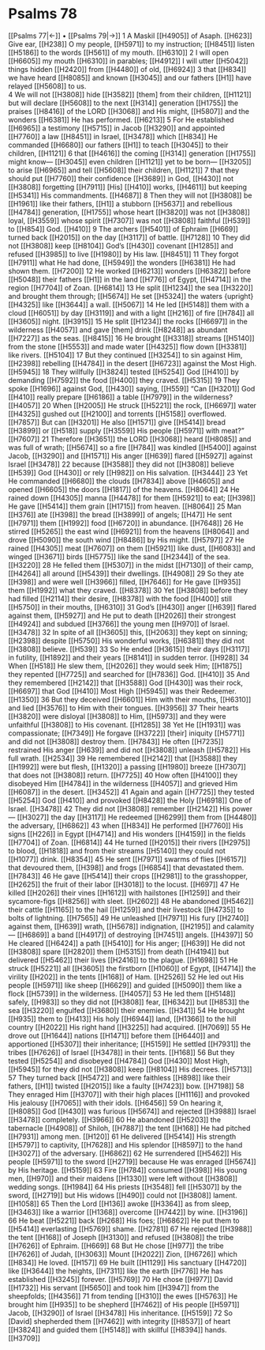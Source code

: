 # Psalms 78
[[Psalms 77|←]] • [[Psalms 79|→]]
1 A Maskil [[H4905]] of Asaph. [[H623]] Give ear, [[H238]] O my people, [[H5971]] to my instruction; [[H8451]] listen [[H5186]] to the words [[H561]] of my mouth. [[H6310]] 
2 I will open [[H6605]] my mouth [[H6310]] in parables; [[H4912]] I will utter [[H5042]] things hidden [[H2420]] from [[H4480]] of old, [[H6924]] 
3 that [[H834]] we have heard [[H8085]] and known [[H3045]] and our fathers [[H1]] have relayed [[H5608]] to us.  
4 We will not [[H3808]] hide [[H3582]] [them] from their children, [[H1121]] but will declare [[H5608]] to the next [[H314]] generation [[H1755]] the praises [[H8416]] of the LORD [[H3068]] and His might, [[H5807]] and the wonders [[H6381]] He has performed. [[H6213]] 
5 For He established [[H6965]] a testimony [[H5715]] in Jacob [[H3290]] and appointed [[H7760]] a law [[H8451]] in Israel, [[H3478]] which [[H834]] He commanded [[H6680]] our fathers [[H1]] to teach [[H3045]] to their children, [[H1121]] 
6 that [[H4616]] the coming [[H314]] generation [[H1755]] might know— [[H3045]] even children [[H1121]] yet to be born— [[H3205]] to arise [[H6965]] and tell [[H5608]] their children, [[H1121]] 
7 that they should put [[H7760]] their confidence [[H3689]] in God, [[H430]] not [[H3808]] forgetting [[H7911]] [His] [[H410]] works, [[H4611]] but keeping [[H5341]] His commandments. [[H4687]] 
8 Then they will not [[H3808]] be [[H1961]] like their fathers, [[H1]] a stubborn [[H5637]] and rebellious [[H4784]] generation, [[H1755]] whose heart [[H3820]] was not [[H3808]] loyal, [[H3559]] whose spirit [[H7307]] was not [[H3808]] faithful [[H539]] to [[H854]] God. [[H410]] 
9 The archers [[H5401]] of Ephraim [[H669]] turned back [[H2015]] on the day [[H3117]] of battle. [[H7128]] 
10 They did not [[H3808]] keep [[H8104]] God’s [[H430]] covenant [[H1285]] and refused [[H3985]] to live [[H1980]] by His law. [[H8451]] 
11 They forgot [[H7911]] what He had done, [[H5949]] the wonders [[H6381]] He had shown them. [[H7200]] 
12 He worked [[H6213]] wonders [[H6382]] before [[H5048]] their fathers [[H1]] in the land [[H776]] of Egypt, [[H4714]] in the region [[H7704]] of Zoan. [[H6814]] 
13 He split [[H1234]] the sea [[H3220]] and brought them through; [[H5674]] He set [[H5324]] the waters {upright} [[H4325]] like [[H3644]] a wall. [[H5067]] 
14 He led [[H5148]] them with a cloud [[H6051]] by day [[H3119]] and with a light [[H216]] of fire [[H784]] all [[H3605]] night. [[H3915]] 
15 He split [[H1234]] the rocks [[H6697]] in the wilderness [[H4057]] and gave [them] drink [[H8248]] as abundant [[H7227]] as the seas. [[H8415]] 
16 He brought [[H3318]] streams [[H5140]] from the stone [[H5553]] and made water [[H4325]] flow down [[H3381]] like rivers. [[H5104]] 
17 But they continued [[H3254]] to sin against Him, [[H2398]] rebelling [[H4784]] in the desert [[H6723]] against the Most High. [[H5945]] 
18 They willfully [[H3824]] tested [[H5254]] God [[H410]] by demanding [[H7592]] the food [[H400]] they craved. [[H5315]] 
19 They spoke [[H1696]] against God, [[H430]] saying, [[H559]] “Can [[H3201]] God [[H410]] really prepare [[H6186]] a table [[H7979]] in the wilderness? [[H4057]] 
20 When [[H2005]] He struck [[H5221]] the rock, [[H6697]] water [[H4325]] gushed out [[H2100]] and torrents [[H5158]] overflowed. [[H7857]] But can [[H3201]] He also [[H1571]] give [[H5414]] bread [[H3899]] or [[H518]] supply [[H3559]] His people [[H5971]] with meat?” [[H7607]] 
21 Therefore [[H3651]] the LORD [[H3068]] heard [[H8085]] and was full of wrath; [[H5674]] so a fire [[H784]] was kindled [[H5400]] against Jacob, [[H3290]] and [[H1571]] His anger [[H639]] flared [[H5927]] against Israel [[H3478]] 
22 because [[H3588]] they did not [[H3808]] believe [[H539]] God [[H430]] or rely [[H982]] on His salvation. [[H3444]] 
23 Yet He commanded [[H6680]] the clouds [[H7834]] above [[H4605]] and opened [[H6605]] the doors [[H1817]] of the heavens. [[H8064]] 
24 He rained down [[H4305]] manna [[H4478]] for them [[H5921]] to eat; [[H398]] He gave [[H5414]] them  grain [[H1715]] from heaven. [[H8064]] 
25 Man [[H376]] ate [[H398]] the bread [[H3899]] of angels; [[H47]] He sent [[H7971]] them [[H1992]] food [[H6720]] in abundance. [[H7648]] 
26 He stirred [[H5265]] the east wind [[H6921]] from the heavens [[H8064]] and drove [[H5090]] the south wind [[H8486]] by His might. [[H5797]] 
27 He rained [[H4305]] meat [[H7607]] on them [[H5921]] like dust, [[H6083]] and winged [[H3671]] birds [[H5775]] like the sand [[H2344]] of the sea. [[H3220]] 
28 He felled them [[H5307]] in the midst [[H7130]] of their camp, [[H4264]] all around [[H5439]] their dwellings. [[H4908]] 
29 So they ate [[H398]] and were well [[H3966]] filled, [[H7646]] for He gave [[H935]] them [[H1992]] what they craved. [[H8378]] 
30 Yet [[H3808]] before they had filled [[H2114]] their desire, [[H8378]] with the food [[H400]] still [[H5750]] in their mouths, [[H6310]] 
31 God’s [[H430]] anger [[H639]] flared against them, [[H5927]] and He put to death [[H2026]] their strongest [[H4924]] and subdued [[H3766]] the young men [[H970]] of Israel. [[H3478]] 
32 In spite of all [[H3605]] this, [[H2063]] they kept on sinning; [[H2398]] despite [[H5750]] His wonderful works, [[H6381]] they did not [[H3808]] believe. [[H539]] 
33 So He ended [[H3615]] their days [[H3117]] in futility, [[H1892]] and their years [[H8141]] in sudden terror. [[H928]] 
34 When [[H518]] He slew them, [[H2026]] they would seek Him; [[H1875]] they repented [[H7725]] and searched for [[H7836]] God. [[H410]] 
35 And they remembered [[H2142]] that [[H3588]] God [[H430]] was their rock, [[H6697]] that God [[H410]] Most High [[H5945]] was their Redeemer. [[H1350]] 
36 But they deceived [[H6601]] Him with their mouths, [[H6310]] and lied [[H3576]] to Him  with their tongues. [[H3956]] 
37 Their hearts [[H3820]] were disloyal [[H3808]] to Him, [[H5973]] and they were unfaithful [[H3808]] to His covenant. [[H1285]] 
38 Yet He [[H1931]] was compassionate; [[H7349]] He forgave [[H3722]] [their] iniquity [[H5771]] and did not [[H3808]] destroy them. [[H7843]] He often [[H7235]] restrained His anger [[H639]] and did not [[H3808]] unleash [[H5782]] His full wrath. [[H2534]] 
39 He remembered [[H2142]] that [[H3588]] they [[H1992]] were but flesh, [[H1320]] a passing [[H1980]] breeze [[H7307]] that does not [[H3808]] return. [[H7725]] 
40 How often [[H4100]] they disobeyed Him [[H4784]] in the wilderness [[H4057]] and grieved Him [[H6087]] in the desert. [[H3452]] 
41 Again and again [[H7725]] they tested [[H5254]] God [[H410]] and provoked [[H8428]] the Holy [[H6918]] One of Israel. [[H3478]] 
42 They did not [[H3808]] remember [[H2142]] His power— [[H3027]] the day [[H3117]] He redeemed [[H6299]] them from [[H4480]] the adversary, [[H6862]] 
43 when [[H834]] He performed [[H7760]] His signs [[H226]] in Egypt [[H4714]] and His wonders [[H4159]] in the fields [[H7704]] of Zoan. [[H6814]] 
44 He turned [[H2015]] their rivers [[H2975]] to blood, [[H1818]] and from their streams [[H5140]] they could not [[H1077]] drink. [[H8354]] 
45 He sent [[H7971]] swarms of flies [[H6157]] that devoured them, [[H398]] and frogs [[H6854]] that devastated them. [[H7843]] 
46 He gave [[H5414]] their crops [[H2981]] to the grasshopper, [[H2625]] the fruit of their labor [[H3018]] to the locust. [[H697]] 
47 He killed [[H2026]] their vines [[H1612]] with hailstones [[H1259]] and their sycamore-figs [[H8256]] with sleet. [[H2602]] 
48 He abandoned [[H5462]] their cattle [[H1165]] to the hail [[H1259]] and their livestock [[H4735]] to bolts of lightning. [[H7565]] 
49 He unleashed [[H7971]] His fury [[H2740]] against them, [[H639]] wrath, [[H5678]] indignation, [[H2195]] and calamity— [[H6869]] a band [[H4917]] of destroying [[H7451]] angels. [[H4397]] 
50 He cleared [[H6424]] a path [[H5410]] for His anger; [[H639]] He did not [[H3808]] spare [[H2820]] them [[H5315]] from death [[H4194]] but delivered [[H5462]] their lives [[H2416]] to the plague. [[H1698]] 
51 He struck [[H5221]] all [[H3605]] the firstborn [[H1060]] of Egypt, [[H4714]] the virility [[H202]] in the tents [[H168]] of Ham. [[H2526]] 
52 He led out His people [[H5971]] like sheep [[H6629]] and guided [[H5090]] them like a flock [[H5739]] in the wilderness. [[H4057]] 
53 He led them [[H5148]] safely, [[H983]] so they did not [[H3808]] fear, [[H6342]] but [[H853]] the sea [[H3220]] engulfed [[H3680]] their enemies. [[H341]] 
54 He brought [[H935]] them to [[H413]] His holy [[H6944]] land, [[H1366]] to the hill country [[H2022]] His right hand [[H3225]] had acquired. [[H7069]] 
55 He drove out [[H1644]] nations [[H1471]] before them [[H6440]] and apportioned [[H5307]] their inheritance; [[H5159]] He settled [[H7931]] the tribes [[H7626]] of Israel [[H3478]] in their tents. [[H168]] 
56 But they tested [[H5254]] and disobeyed [[H4784]] God [[H430]] Most High, [[H5945]] for they did not [[H3808]] keep [[H8104]] His decrees. [[H5713]] 
57 They turned back [[H5472]] and were faithless [[H898]] like their fathers, [[H1]] twisted [[H2015]] like a faulty [[H7423]] bow. [[H7198]] 
58 They enraged Him [[H3707]] with their high places [[H1116]] and provoked His jealousy [[H7065]] with their idols. [[H6456]] 
59 On hearing it, [[H8085]] God [[H430]] was furious [[H5674]] and rejected [[H3988]] Israel [[H3478]] completely. [[H3966]] 
60 He abandoned [[H5203]] the tabernacle [[H4908]] of Shiloh, [[H7887]] the tent [[H168]] He had pitched [[H7931]] among men. [[H120]] 
61 He delivered [[H5414]] His strength [[H5797]] to captivity, [[H7628]] and His splendor [[H8597]] to the hand [[H3027]] of the adversary. [[H6862]] 
62 He surrendered [[H5462]] His people [[H5971]] to the sword [[H2719]] because He was enraged [[H5674]] by His heritage. [[H5159]] 
63 Fire [[H784]] consumed [[H398]] His young men, [[H970]] and their maidens [[H1330]] were left without [[H3808]] wedding songs. [[H1984]] 
64 His priests [[H3548]] fell [[H5307]] by the sword, [[H2719]] but His widows [[H490]] could not [[H3808]] lament. [[H1058]] 
65 Then the Lord [[H136]] awoke [[H3364]] as from sleep, [[H3463]] like a warrior [[H1368]] overcome [[H7442]] by wine. [[H3196]] 
66 He beat [[H5221]] back [[H268]] His foes; [[H6862]] He put them to [[H5414]] everlasting [[H5769]] shame. [[H2781]] 
67 He rejected [[H3988]] the tent [[H168]] of Joseph [[H3130]] and refused [[H3808]] the tribe [[H7626]] of Ephraim. [[H669]] 
68 But He chose [[H977]] the tribe [[H7626]] of Judah, [[H3063]] Mount [[H2022]] Zion, [[H6726]] which [[H834]] He loved. [[H157]] 
69 He built [[H1129]] His sanctuary [[H4720]] like [[H3644]] the heights, [[H7311]] like the earth [[H776]] He has established [[H3245]] forever. [[H5769]] 
70 He chose [[H977]] David [[H1732]] His servant [[H5650]] and took him [[H3947]] from the sheepfolds; [[H4356]] 
71 from tending [[H310]] the ewes [[H5763]] He brought him [[H935]] to be shepherd [[H7462]] of His people [[H5971]] Jacob, [[H3290]] of Israel [[H3478]] His inheritance. [[H5159]] 
72 So [David] shepherded them [[H7462]] with integrity [[H8537]] of heart [[H3824]] and guided them [[H5148]] with skillful [[H8394]] hands. [[H3709]] 
